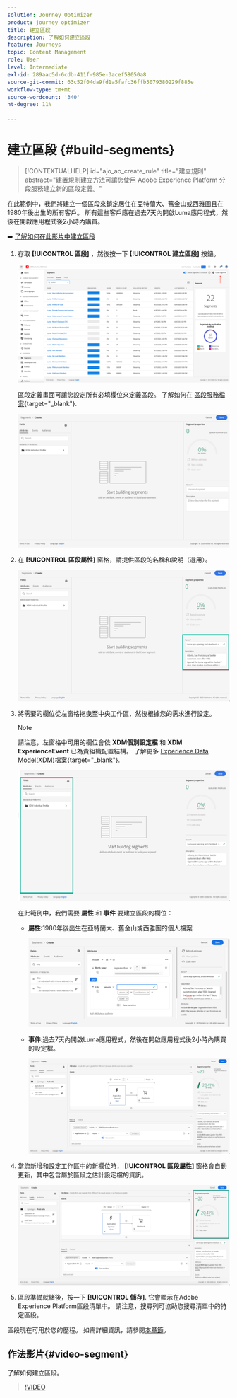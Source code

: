 ```yaml
---
solution: Journey Optimizer
product: journey optimizer
title: 建立區段
description: 了解如何建立區段
feature: Journeys
topic: Content Management
role: User
level: Intermediate
exl-id: 289aac5d-6cdb-411f-985e-3acef58050a8
source-git-commit: 63c52f04da9fd1a5fafc36ffb5079380229f885e
workflow-type: tm+mt
source-wordcount: '340'
ht-degree: 11%

---
```


# 建立區段 {#build-segments}

>[!CONTEXTUALHELP]
>id="ajo_ao_create_rule"
>title="建立規則"
>abstract="建置規則建立方法可讓您使用 Adobe Experience Platform 分段服務建立新的區段定義。"

在此範例中，我們將建立一個區段來鎖定居住在亞特蘭大、舊金山或西雅圖且在1980年後出生的所有客戶。 所有這些客戶應在過去7天內開啟Luma應用程式，然後在開啟應用程式後2小時內購買。

➡️ [了解如何在此影片中建立區段](#video-segment)

1. 存取 **[!UICONTROL 區段]** ，然後按一下 **[!UICONTROL 建立區段]** 按鈕。

   ![](assets/create-segment.png)

   區段定義畫面可讓您設定所有必填欄位來定義區段。 了解如何在 [區段服務檔案](https://experienceleague.adobe.com/docs/experience-platform/segmentation/ui/overview.html){target="_blank"}.

   ![](assets/segment-builder.png)

1. 在 **[!UICONTROL 區段屬性]** 窗格，請提供區段的名稱和說明（選用）。

   ![](assets/segment-properties.png)

1. 將需要的欄位從左窗格拖曳至中央工作區，然後根據您的需求進行設定。

   >[!NOTE]
   >
   >請注意，左窗格中可用的欄位會依 **XDM個別設定檔** 和 **XDM ExperienceEvent** 已為貴組織配置結構。  了解更多 [Experience Data Model(XDM)檔案](https://experienceleague.adobe.com/docs/experience-platform/xdm/home.html?lang=zh-Hant){target="_blank"}.

   ![](assets/drag-fields.png)

   在此範例中，我們需要 **屬性** 和 **事件** 要建立區段的欄位：

   * **屬性**:1980年後出生在亞特蘭大、舊金山或西雅圖的個人檔案

      ![](assets/add-attributes.png)

   * **事件**:過去7天內開啟Luma應用程式，然後在開啟應用程式後2小時內購買的設定檔。

      ![](assets/add-events.png)

1. 當您新增和設定工作區中的新欄位時， **[!UICONTROL 區段屬性]** 窗格會自動更新，其中包含屬於區段之估計設定檔的資訊。

   ![](assets/segment-estimate.png)

1. 區段準備就緒後，按一下 **[!UICONTROL 儲存]**. 它會顯示在Adobe Experience Platform區段清單中。 請注意，搜尋列可協助您搜尋清單中的特定區段。

區段現在可用於您的歷程。 如需詳細資訊，請參閱[本章節](../segment/about-segments.md)。

## 作法影片{#video-segment}

了解如何建立區段。

>[!VIDEO](https://video.tv.adobe.com/v/334281?quality=12)

